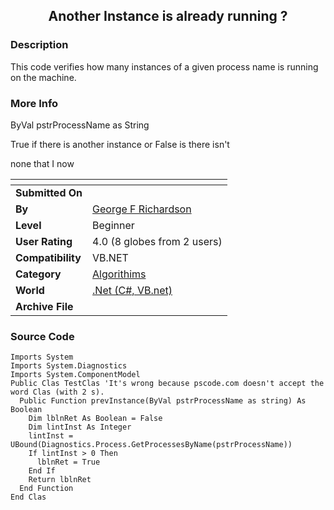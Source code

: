 ﻿<div align="center">

## Another Instance is already running ?


</div>

### Description

This code verifies how many instances of a given process name is running on the machine.
 
### More Info
 
ByVal pstrProcessName as String

True if there is another instance or False is there isn't

none that I now


<span>             |<span>
---                |---
**Submitted On**   |
**By**             |[George F Richardson](https://github.com/Planet-Source-Code/PSCIndex/blob/master/ByAuthor/george-f-richardson.md)
**Level**          |Beginner
**User Rating**    |4.0 (8 globes from 2 users)
**Compatibility**  |VB\.NET
**Category**       |[Algorithims](https://github.com/Planet-Source-Code/PSCIndex/blob/master/ByCategory/algorithims__10-29.md)
**World**          |[\.Net \(C\#, VB\.net\)](https://github.com/Planet-Source-Code/PSCIndex/blob/master/ByWorld/net-c-vb-net.md)
**Archive File**   |[](https://github.com/Planet-Source-Code/george-f-richardson-another-instance-is-already-running__10-4336/archive/master.zip)





### Source Code

```
Imports System
Imports System.Diagnostics
Imports System.ComponentModel
Public Clas TestClas 'It's wrong because pscode.com doesn't accept the word Clas (with 2 s).
  Public Function prevInstance(ByVal pstrProcessName as string) As Boolean
    Dim lblnRet As Boolean = False
    Dim lintInst As Integer
    lintInst = UBound(Diagnostics.Process.GetProcessesByName(pstrProcessName))
    If lintInst > 0 Then
      lblnRet = True
    End If
    Return lblnRet
  End Function
End Clas
```

